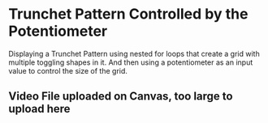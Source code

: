 # Trunchet Pattern Controlled by the Potentiometer
Displaying a Trunchet Pattern using nested for loops that create a grid with multiple toggling shapes in it. And then using a potentiometer as an input value to control the size of the grid.

## Video File uploaded on Canvas, too large to upload here
